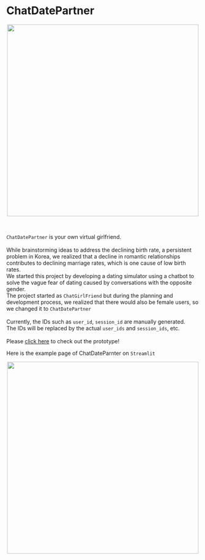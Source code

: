 # ChatDatePartner
<p align='center'>
    <img width=500 src='https://github.com/jasonheesanglee/ChatGirlFriend/assets/123557477/fc1a5236-4522-458c-ac58-d866d6172ba8'>
</p><br>



`ChatDatePartner` is your own virtual girlfriend.<br><br>
While brainstorming ideas to address the declining birth rate, a persistent problem in Korea, we realized that a decline in romantic relationships contributes to declining marriage rates, which is one cause of low birth rates.<br>
We started this project by developing a dating simulator using a chatbot to solve the vague fear of dating caused by conversations with the opposite gender.<br>
The project started as `ChatGirlFriend` but during the planning and development process, we realized that there would also be female users, so we changed it to `ChatDatePartner`<br><br>
Currently, the IDs such as `user_id`, `session_id` are manually generated.<br>
The IDs will be replaced by the actual `user_ids` and `session_ids`, etc.<br><br>
Please [click here](https://chatgirlfriend-m8qdm9oyohhple4cytdf8p.streamlit.app) to check out the prototype!

Here is the example page of ChatDateParnter on `Streamlit`<br>
<p align='center'>
    <img width=500 src='https://github.com/jasonheesanglee/ChatGirlFriend/assets/123557477/4ab79ca6-d9ca-45b6-9418-e0d517350f28'>
</p>
